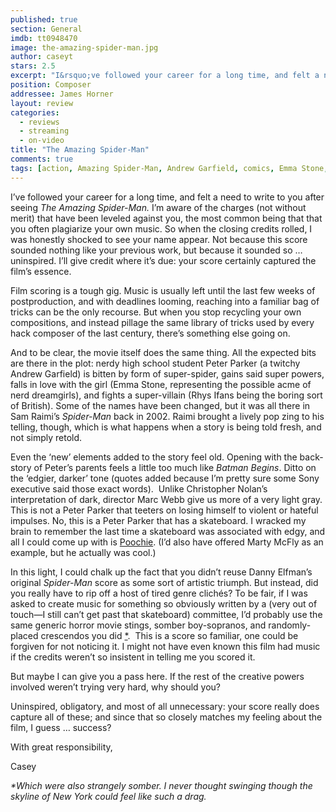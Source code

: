 ```yaml
---
published: true
section: General
imdb: tt0948470
image: the-amazing-spider-man.jpg
author: caseyt
stars: 2.5
excerpt: "I&rsquo;ve followed your career for a long time, and felt a need to write to you after seeing <em>The Amazing Spider-Man.</em> I&rsquo;m aware of the charges (not without merit) that have been leveled against you, the most common being that that you often plagiarize your own music. So when the closing credits rolled, I was honestly shocked to see your name appear."
position: Composer
addressee: James Horner
layout: review
categories:
  - reviews
  - streaming
  - on-video
title: "The Amazing Spider-Man"
comments: true
tags: [action, Amazing Spider-Man, Andrew Garfield, comics, Emma Stone, Letters, Marc Webb, Sam Raimi]
---
```

<p>I&rsquo;ve followed your career for a long time, and felt a need to write to you after seeing <em>The Amazing Spider-Man.</em> I&rsquo;m aware of the charges (not without merit) that have been leveled against you, the most common being that that you often plagiarize your own music. So when the closing credits rolled, I was honestly shocked to see your name appear. Not because this score sounded nothing like your previous work, but because it sounded so &hellip; uninspired. I&rsquo;ll give credit where it&rsquo;s due: your score certainly captured the film&rsquo;s essence.</p>
<p>Film scoring is a tough gig. Music is usually left until the last few weeks of postproduction, and with deadlines looming, reaching into a familiar bag of tricks can be the only recourse. But when you stop recycling your own compositions, and instead pillage the same library of tricks used by every hack composer of the last century, there&rsquo;s something else going on.</p>
<p>And to be clear, the movie itself does the same thing. All the expected bits are there in the plot: nerdy high school student Peter Parker (a twitchy Andrew Garfield) is bitten by form of super-spider, gains said super powers, falls in love with the girl (Emma Stone, representing the possible acme of nerd dreamgirls), and fights a super-villain (Rhys Ifans being the boring sort of British). Some of the names have been changed, but it was all there in Sam Raimi&rsquo;s <em>Spider-Man</em> back in 2002. Raimi brought a lively pop zing to his telling, though, which is what happens when a story is being told fresh, and not simply retold.&nbsp;</p>
<p>Even the &lsquo;new&rsquo; elements added to the story feel old. Opening with the back-story of Peter&rsquo;s parents feels a little too much like <em>Batman Begins</em>. Ditto on the &lsquo;edgier, darker&rsquo; tone (quotes added because I&rsquo;m pretty sure some Sony executive said those exact words).&nbsp; Unlike Christopher Nolan&rsquo;s interpretation of dark, director Marc Webb give us more of a very light gray. This is not a Peter Parker that teeters on losing himself to violent or hateful impulses. No, this is a Peter Parker that has a skateboard. I wracked my brain to remember the last time a skateboard was associated with edgy, and all I could come up with is <a href="http://www.youtube.com/watch?v=KHOMIL_6x7k">Poochie</a>. (I&rsquo;d also have offered Marty McFly as an example, but he actually was cool.)</p>
<p>In this light, I could chalk up the fact that you didn&rsquo;t reuse Danny Elfman&rsquo;s original <em>Spider-Man </em>score as some sort of artistic triumph. But instead, did you really have to rip off a host of tired genre clich&eacute;s? To be fair, if I was asked to create music for something so obviously written by a (very out of touch&mdash;I still can&rsquo;t get past that skateboard) committee, I&rsquo;d probably use the same generic horror movie stings, somber boy-sopranos, and randomly-placed crescendos you did&nbsp;<a href="#1">*</a><a name="1b"></a>. &nbsp;This is a score so familiar, one could be forgiven for not noticing it. I might not have even known this film had music if the credits weren&rsquo;t so insistent in telling me you scored it.</p>
<p>But maybe I can give you a pass here. If the rest of the creative powers involved weren&rsquo;t trying very hard, why should you?</p>
<p>Uninspired, obligatory, and most of all unnecessary: your score really does capture all of these; and since that so closely matches my feeling about the film, I guess &hellip; success?&nbsp;</p>
<p>With great responsibility,</p>
<p>Casey</p>
<p><a name="1"></a><em>*Which were also strangely somber. I never thought swinging though the skyline of New York could feel like such a drag.
